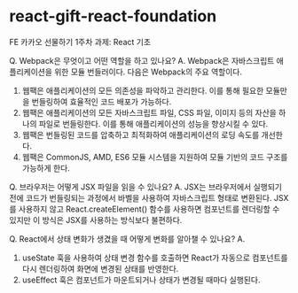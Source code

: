 # react-gift-react-foundation
FE 카카오 선물하기 1주차 과제: React 기초

Q. Webpack은 무엇이고 어떤 역할을 하고 있나요?
A. 
Webpack은 자바스크립트 애플리케이션을 위한 모듈 번들러이다. 
다음은 Webpack의 주요 역할이다.
1. 웹팩은 애플리케이션의 모든 의존성을 파악하고 관리한다. 이를 통해 필요한 모듈만을 번들링하여 효율적인 코드 배포가 가능하다.
2. 웹팩은 애플리케이션의 모든 자바스크립트 파일, CSS 파일, 이미지 등의 자산을 하나의 파일로 번들링한다. 이를 통해 애플리케이션의 성능을 향상시킬 수 있다.
3. 웹팩은 번들링된 코드를 압축하고 최적화하여 애플리케이션의 로딩 속도를 개선한다.
4. 웹팩은 CommonJS, AMD, ES6 모듈 시스템을 지원하여 모듈 기반의 코드 구조를 가능하게 한다.

Q. 브라우저는 어떻게 JSX 파일을 읽을 수 있나요?
A.
JSX는 브라우저에서 실행되기 전에 코드가 번들링되는 과정에서 바벨을 사용하여 자바스크립트 형태로 변환된다. JSX를 사용하지 않고 React.createElement() 함수를 사용하면 컴포넌트를 렌더링할 수 있지만 이 방식은 JSX를 사용하는 방식보다 불편하다.

Q. React에서 상태 변화가 생겼을 때 어떻게 변화를 알아챌 수 있나요?
A. 
1. useState 훅을 사용하여 상태 변경 함수를 호출하면 React가 자동으로 컴포넌트를 다시 렌더링하여 화면에 변경된 상태를 반영한다.
2. useEffect 훅은 컴포넌트가 마운트되거나 상태가 변경될 때마다 실행된다. 